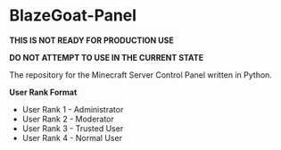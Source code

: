 # BlazeGoat-Panel

**THIS IS NOT READY FOR PRODUCTION USE**

**DO NOT ATTEMPT TO USE IN THE CURRENT STATE**

The repository for the Minecraft Server Control Panel written in Python.

**User Rank Format**
* User Rank 1 - Administrator
* User Rank 2 - Moderator
* User Rank 3 - Trusted User
* User Rank 4 - Normal User
